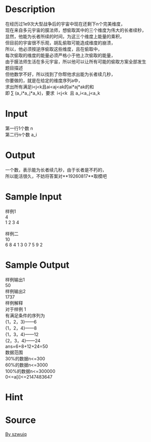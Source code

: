 
# Description

<div class="content"><div>在经历过1e9次大型战争后的宇宙中现在还剩下n个完美维度，</div>
<div>现在来自多元宇宙的膜法师，想偷取其中的三个维度为伟大的长者续秒，</div>
<div>显然，他能为长者所续的时间，为这三个维度上能量的乘积，</div>
<div>但目前的宇宙很不乐观，胡乱偷取可能造成维度的崩溃，</div>
<div>所以，他必须按逆序偷取这些维度，且在偷取中，</div>
<div>每次偷取的维度的能量必须严格小于他上次偷取的能量，</div>
<div>由于膜法师生活在多元宇宙，所以他可以让所有可能的偷取方案全部发生</div>
<div>题目描述</div>
<div>但他数学不好，所以找到了你帮他求出能为长者续几秒，</div>
<div>你要做的，就是在给定的维度序列a中，</div>
<div>求出所有满足i&lt;j&lt;k且ai&lt;aj&lt;ak的ai*aj*ak的和</div>
<div>即 ∑ (a_i*a_j*a_k)，要求  i&lt;j&lt;k  且 a_i&lt;a_j&lt;a_k</div>
<div></div>
<p></p></div>

# Input

<div class="content"><div>第一行1个数 n</div>
<div>第二行n个数 a_i</div>
<div></div>
<p></p></div>

# Output

<div class="content"><div>一个数，表示能为长者续几秒，由于长者是不朽的，</div>
<div>所以能活很久，不妨将答案对**19260817**取模吧</div>
<div></div>
<p></p></div>

# Sample Input

<div class="content"><span class="sampledata">样例1<br/>
4<br/>
1 2 3 4<br/>
<br/>
样例二<br/>
10<br/>
6 8 4 1 3 0 7 5 9 2</span></div>

# Sample Output

<div class="content"><span class="sampledata">样例输出1<br/>
50<br/>
样例输出2<br/>
1737<br/>
样例解释<br/>
对于样例 1<br/>
有满足条件的序列为<br/>
{1，2，3}——6<br/>
{1，2，4}——8<br/>
{1，3，4}——12<br/>
{2，3，4}——24<br/>
ans=6+8+12+24=50<br/>
数据范围<br/>
30%的数据n&lt;=300<br/>
60%的数据n&lt;=3000<br/>
100%的数据n&lt;=300000<br/>
0&lt;=a[i]&lt;=2147483647</span></div>

# Hint

<div class="content"><p></p></div>

# Source

<div class="content"><p><a href="problemset.php?search=By szwujq">By szwujq</a></p></div>


